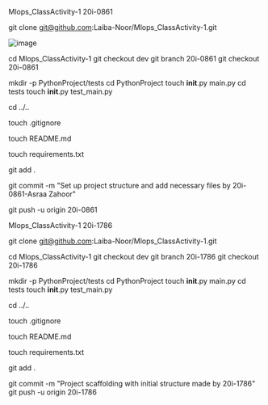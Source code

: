 Mlops_ClassActivity-1 20i-0861

git clone git@github.com:Laiba-Noor/Mlops_ClassActivity-1.git
 
![image](https://github.com/Laiba-Noor/Mlops_ClassActivity-1/assets/88136283/20b175a2-4a81-4400-9994-11ec741e07c3)

cd Mlops_ClassActivity-1
git checkout dev
git branch 20i-0861
git checkout 20i-0861
 

mkdir -p PythonProject/tests
cd PythonProject
touch __init__.py main.py
cd tests
touch __init__.py test_main.py
 


cd ../..

touch .gitignore

touch README.md

touch requirements.txt

git add .

 

git commit -m  "Set up project structure and add necessary files by 20i-0861-Asraa Zahoor"

 

















git push -u origin 20i-0861
 


 Mlops_ClassActivity-1 20i-1786

git clone git@github.com:Laiba-Noor/Mlops_ClassActivity-1.git
 

cd Mlops_ClassActivity-1
git checkout dev
git branch 20i-1786
git checkout 20i-1786
 

mkdir -p PythonProject/tests
cd PythonProject
touch __init__.py main.py
cd tests
touch __init__.py test_main.py

cd ../..

touch .gitignore

touch README.md

touch requirements.txt

git add .
 





git commit -m "Project scaffolding with initial structure made by 20i-1786"
git push -u origin 20i-1786

 




















